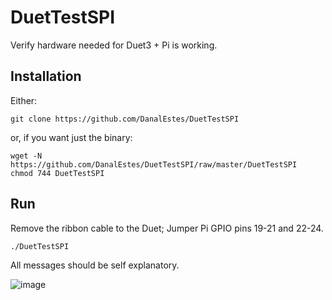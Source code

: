# DuetTestSPI
Verify hardware needed for Duet3 + Pi is working. 

## Installation
Either:

    git clone https://github.com/DanalEstes/DuetTestSPI

or, if you want just the binary:

    wget -N https://github.com/DanalEstes/DuetTestSPI/raw/master/DuetTestSPI
    chmod 744 DuetTestSPI

## Run

Remove the ribbon cable to the Duet; Jumper Pi GPIO pins 19-21 and 22-24. 

    ./DuetTestSPI

All messages should be self explanatory. 

![image](https://user-images.githubusercontent.com/13042503/80260006-85e16880-864c-11ea-9fc1-d9056d1af473.png)
